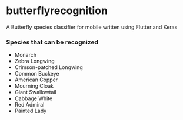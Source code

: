 # butterflyrecognition
A Butterfly species classifier for mobile written using Flutter and Keras

### Species that can be recognized
* Monarch
* Zebra Longwing
* Crimson-patched Longwing
* Common Buckeye
* American Copper
* Mourning Cloak
* Giant Swallowtail
* Cabbage White
* Red Admiral
* Painted Lady
